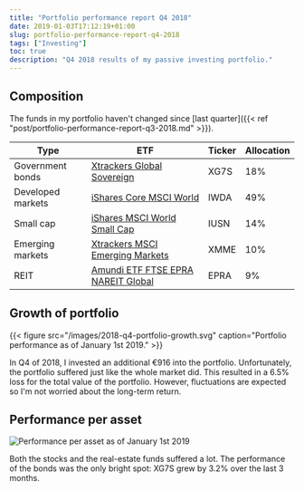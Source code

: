 ```yaml
---
title: "Portfolio performance report Q4 2018"
date: 2019-01-03T17:12:19+01:00
slug: portfolio-performance-report-q4-2018
tags: ["Investing"]
toc: true
description: "Q4 2018 results of my passive investing portfolio."
---
```


## Composition
The funds in my portfolio haven't changed since [last quarter]({{< ref "post/portfolio-performance-report-q3-2018.md" >}}).

Type               | ETF                                                                                                 | Ticker | Allocation
-------------------|-----------------------------------------------------------------------------------------------------|--------|----
Government bonds   | [Xtrackers Global Sovereign](https://www.justetf.com/en/etf-profile.html?isin=%20LU0908508731)      | XG7S   | 18%
Developed markets  | [iShares Core MSCI World](https://www.justetf.com/en/etf-profile.html?isin=IE00B4L5Y983)            | IWDA   | 49%
Small cap          | [iShares MSCI World Small Cap](https://www.justetf.com/en/etf-profile.html?isin=IE00BF4RFH31)       | IUSN   | 14%
Emerging markets   | [Xtrackers MSCI Emerging Markets](https://www.justetf.com/en/etf-profile.html?isin=IE00BTJRMP35)    | XMME   | 10%
REIT               | [Amundi ETF FTSE EPRA NAREIT Global](https://www.justetf.com/en/etf-profile.html?isin=LU1437018838) | EPRA   | 9%

## Growth of portfolio
{{< figure src="/images/2018-q4-portfolio-growth.svg" caption="Portfolio performance as of January 1st 2019." >}}

In Q4 of 2018, I invested an additional €916 into the portfolio. Unfortunately,
the portfolio suffered just like the whole market did. This resulted in a 6.5%
loss for the total value of the portfolio. However, fluctuations are expected so
I'm not worried about the long-term return.

## Performance per asset
![Performance per asset as of January 1st 2019](/images/2018-q4-performance-per-asset.svg)

Both the stocks and the real-estate funds suffered a lot. The performance of the
bonds was the only bright spot: XG7S grew by 3.2% over the last 3 months.
